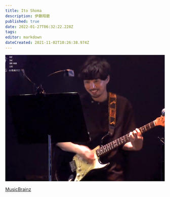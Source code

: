 ```yaml
---
title: Ito Shoma
description: 伊藤翔磨
published: true
date: 2022-01-27T06:32:22.228Z
tags: 
editor: markdown
dateCreated: 2021-11-02T10:26:38.974Z
---
```


![unknown.png](/unknown.png)

[MusicBrainz](https://musicbrainz.org/artist/998b53c1-abf1-4390-a569-c6a9cbe3ad1f)